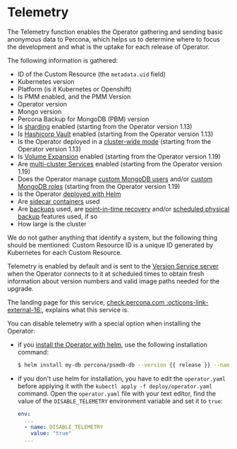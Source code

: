# Telemetry

The Telemetry function enables the Operator gathering and sending basic anonymous data to Percona, which helps us to determine where to focus the development and what is the uptake for each release of Operator.

The following information is gathered:

* ID of the Custom Resource (the `metadata.uid` field)
* Kubernetes version
* Platform (is it Kubernetes or Openshift)
* Is PMM enabled, and the PMM Version
* Operator version
* Mongo version
* Percona Backup for MongoDB (PBM) version
* Is [sharding](sharding.md) enabled (starting from the Operator version 1.13)
* Is [Hashicorp Vault](encryption.md#using-hashicorp-vault-storage-for-encryption-keys) enabled (starting from the Operator version 1.13)
* Is the Operator deployed in a [cluster-wide mode](cluster-wide.md) (starting from the Operator version 1.13)
* Is [Volume Expansion](scaling.md#automated-scaling-with-volume-expansion-capability) enabled (starting from the Operator version 1.19)
* Are [multi-cluster Services](replication-mcs.md) enabled (starting from the Operator version 1.19)
* Does the Operator manage [custom MongoDB users](users.md#create-users-in-the-custom-resource) and/or [custom MongoDB roles](users.md#custom-mongodb-roles) (starting from the Operator version 1.19)
* Is the Operator [deployed with Helm](helm.md)
* Are [sidecar containers](sidecar.md) used
* Are [backups](backups.md) used, are [point-in-time recovery](backups-pitr.md) and/or [scheduled physical backup](backups-scheduled.md) features used, if so
* How large is the cluster

We do not gather anything that identify a system, but the following thing should be mentioned:
Custom Resource ID is a unique ID generated by Kubernetes for each Custom Resource.

Telemetry is enabled by default and is sent to the [Version Service server](update.md#automated-upgrade) when the Operator connects to it at scheduled times to obtain fresh information about version numbers and valid image paths needed for the upgrade.

The landing page for this service, [check.percona.com  :octicons-link-external-16:](https://check.percona.com/), explains what this service is.

You can disable telemetry with a special option when installing the Operator:

* if you [install the Operator with helm](helm.md), use the following installation command:

  ``` {.bash data-prompt="$" }
  $ helm install my-db percona/psmdb-db --version {{ release }} --namespace my-namespace --set disable_telemetry="true"
  ```

* if you don't use helm for installation, you have to edit the `operator.yaml`
  before applying it with the `kubectl apply -f deploy/operator.yaml` command.
  Open the `operator.yaml` file with your text editor, find the value of the
  `DISABLE_TELEMETRY` environment variable and set it to `true`:

  ```yaml
  env:
    ...
    - name: DISABLE_TELEMETRY
      value: "true"
    ...
  ```
